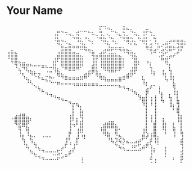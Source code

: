 # Your Name

<pre>
⠀⠀⠀⠀⠀⠀⠀⠀⠀⠀⠀⠀⠀⠀⠀⠀⠀⠀⠀⠀⠀⠀⠀⠀⡖⠲⢤⡀⠀⠀⣶⣄⡀⠀⠀⠀⣀⠀⠀⠀⠀⠀⠀⠀⠀⠀⠀          <span style="color: orange;">OS:</span> ........................ [Your Operating Systems]
⠀⠀⠀⠀⠀⠀⠀⠀⠀⠀⠀⠀⢠⡟⠙⠲⢤⡀⢾⠉⠉⠓⠦⣀⢻⡀⢄⠉⠳⣄⢳⡀⠙⢦⡀⢸⠏⢳⡀⠀⠀⠀⠀⠀⠀⠀⠀       <span style="color: orange;">Uptime:</span> ..................... [Years/Months in field]
⠀⠀⠀⠀⠀⠀⠀⠀⠀⠀⠀⠀⠸⣧⢤⡀⠀⠙⢻⣆⠘⢦⡀⠈⠻⣷⡈⢳⡀⠈⠻⣿⣳⡀⠳⣼⡇⠄⢳⠀⠀⢀⣠⣤⣤⣤⡀      <span style="color: orange;">Host:</span> ....................... [Your Organization/School]
⠀⠀⠀⠀⠀⠀⠀⠀⠀⠀⠀⠀⠀⠙⣦⣈⣷⣤⣤⣽⣆⠀⠁⠀⠀⠈⢳⣀⣉⣀⡀⠈⠃⠓⠀⠈⣧⣺⠈⣧⠔⣻⣥⣄⣹⣿⠃       <span style="color: orange;">Kernel:</span> ..................... [Your specialty/focus]
⢠⣶⣄⠀⠀⠀⠀⠀⠀⠀⠀⠀⠀⢠⣾⣿⣿⣤⣀⠉⠙⠻⣦⠀⣠⡾⢛⣋⡉⠙⠻⢷⣦⡀⠀⠀⠈⢻⠾⠡⢞⡵⠛⢉⡼⠃⠀       <span style="color: orange;">IDE:</span> ........................ [Your preferred IDEs]
⠸⣿⣿⠀⠀⠀⠀⠀⠀⠀⠀⠀⢠⡿⣿⣿⣿⣿⣿⣷⠀⠀⢹⡿⢻⣿⣿⣿⣿⣷⡄⠀⠹⣷⠀⠀⠀⠀⠀⠐⣯⣴⠞⠋⠀⠀⠀
⠀⠙⢿⢳⣶⣤⣄⣀⣀⣀⡀⠀⣿⠁⣿⣿⣿⣿⣿⣿⠀⠀⣸⡇⢸⣿⣿⣿⣿⣿⡇⠀⠀⣿⠇⠀⠘⡆⠀⠀⠀⠻⡄⠀⠀⠀⠀        <span style="color: orange;">Languages.Programming:</span> ...... [Java, Python, etc.]
⠀⠀⠈⢦⠙⢧⣄⡀⠀⠉⢉⣉⢻⣆⠈⠛⠿⠿⠛⠁⠀⣠⣿⣇⠈⠻⢿⣿⡿⠟⠁⠀⣼⡿⠀⠀⠀⢹⡀⠀⢠⠀⢧⠀⠀⠀⠀        <span style="color: orange;">Languages.Computer:</span> ......... [HTML, CSS, etc.]
⠀⠀⠀⠈⢣⡀⠙⠫⣝⡀⠤⣄⡀⠻⢷⣤⣀⣀⣀⣤⣾⠟⠁⠻⣧⣄⠀⠀⠀⣀⣤⣾⠟⠁⠀⡄⠀⠈⠃⠀⠘⡇⢸⡄⠀⠀⠀        <span style="color: orange;">Languages.Real:</span> ............. [English, Spanish, etc.]
⠀⠀⠀⠀⠀⠹⢆⠀⠀⠉⠓⠢⠤⣤⣀⣉⣉⣉⣉⣉⣀⣀⣀⣀⠈⠙⠛⠛⠛⠛⠉⠀⠀⠀⠀⢹⡄⠀⠀⠀⠀⠙⠈⣇⠀⠀⠀
⠀⠀⠀⠀⠀⠀⠀⠑⢦⡀⠀⠀⠀⠀⠀⠀⠀⠈⠉⠉⠉⠉⠉⠉⠉⠉⠉⠉⠉⠓⠲⢤⣀⠀⠀⠀⣡⠞⠁⢰⠀⠀⠀⢻⠀⠀⠀          <span style="color: orange;">Hobbies.Software:</span> ........... [Your software hobbies]
⠀⠀⠀⠀⠀⠀⠀⠀⠀⠉⠲⢤⣀⠀⠀⠀⠀⠀⠀⠀⠀⠀⠀⠀⠀⠀⠀⠀⠀⠀⠀⠀⠈⠳⣄⠀⡟⠀⢀⠘⡆⠀⡄⠸⡇⠀⠀            <span style="color: orange;">Hobbies.Hardware:</span> ........... [Your hardware hobbies]
⠀⠀⠀⠀⠀⠀⠀⠀⠀⠀⠀⠀⠈⠙⠲⠤⣀⠀⠀⠀⠀⠀⠀⠀⠀⠀⠀⠀⠀⠀⠀⠀⠀⠀⠘⣿⡇⢸⢸⠀⢧⠀⢹⠀⣧⠀⠀
⠀⠀⠀⠀⠀⠀⠀⠀⠀⠀⠀⠀⠀⠀⠀⠀⠈⡏⠳⡄⠀⠀⠀⠀⠀⠀⠀⠀⠀⠀⠀⠀⠀⠀⠀⠘⡇⠘⢸⠀⠀⠀⠸⡆⣹⠀⠀
⠀⠀⠀⢀⣀⠀⠀⠀⠀⠀⠀⠀⠀⠀⠀⠀⠀⡇⠀⣷⠀⠀⠀⠀⠀⠀⠀⠀⠀⠀⠀⠀⠀⠀⠀⠀⡇⠀⢸⠀⠀⠀⠀⠁⢿⠀⠀
⠀⠠⣾⣿⣿⣶⡄⠀⠀⠀⠀⠀⠀⠀⠀⠀⢸⡇⡄⢻⠀⠀⠀⠀⠀⠀⠀⠀⠀⠀⠀⠀⠀⠀⠀⠀⡇⢸⢸⠀⢠⠀⠀⠀⢸⡇⠀
⠀⠀⠻⣟⣿⡟⠀⠀⠀⠀⠀⠀⠀⠀⠀⠀⢸⢤⠇⣿⠀⠀⠀⠀⠀⣴⣾⣿⣄⠀⠀⠀⠀⠀⠀⠀⡇⠈⣾⠀⢸⡆⠀⡆⠈⡇⠀
⠀⠀⠀⢻⠀⢿⠀⠀⠀⠀⠀⠀⠀⠀⠀⠀⣸⠀⢰⣿⠀⠀⠀⠀⠸⣿⡉⠉⣿⠂⠀⠀⠀⠀⠀⢰⡇⠀⣿⠀⠘⡇⠀⢿⠀⣇⠀
⠀⠀⠀⠸⡆⠘⡦⠄⠀⠠⠤⠄⠀⠀⠀⢀⡏⠀⣸⠰⡆⠀⠀⠀⠀⠙⢿⡀⣙⢦⡀⠀⠀⠀⠀⣾⡼⢸⢿⡄⠀⠁⠀⠸⠀⢹⠀
⠀⠀⠀⠀⢹⡀⠹⣄⠀⠀⠀⠀⠀⠀⠀⣸⢡⢀⡇⠀⠀⠀⠀⠀⠀⠀⠈⠳⣜⠳⡝⠦⠤⠴⣞⠁⣠⡟⠸⡇⠀⠀⠀⠀⠀⣿⠀
⠀⠀⠀⠀⠀⠳⡀⠘⢦⣀⠀⠀⠀⣀⡴⠃⢀⡼⠀⠀⠀⠀⠀⠀⠀⠀⠀⠀⠈⠳⢦⣀⣘⣋⣡⠾⠋⢸⡄⠀⠀⡆⠀⠀⠀⢸⠀
⠀⠀⠀⠀⠀⠀⠙⢦⣀⠈⠉⠉⠭⠵⢂⣤⠟⠁⠀⠀⠀⠀⠀⠀⠀⠀⠀⠀⠀⠀⠀⠀⠀⠀⠀⠀⠀⢸⠁⠀⠀⡇⠀⠀⠀⣽⠀
⠀⠀⠀⠀⠀⠀⠀⠀⠈⠙⠒⠒⠒⠋⠉⠀⠀⠀⠀⢸⠀⠀⠀⠀⠀⠀⠀⠀⠀⠀⠀⠀⠀⠀⠀⠀⠀⢛⢰⠀⠀⠀⠀⠃⠀⡟⠀
</pre>
